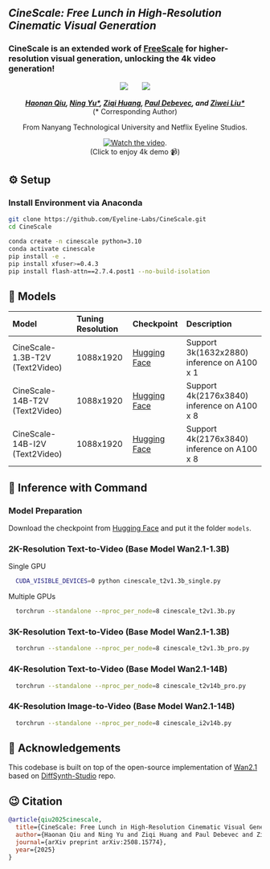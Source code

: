 ## ___***CineScale: Free Lunch in High-Resolution Cinematic Visual Generation***___

### CineScale is an extended work of [FreeScale](https://github.com/ali-vilab/FreeScale) for higher-resolution visual generation, unlocking the 4k video generation!

<div align="center">
 <a href='https://arxiv.org/abs/2508.15774'><img src='https://img.shields.io/badge/arXiv-2508.15774-b31b1b.svg'></a> &nbsp;&nbsp;&nbsp;&nbsp;&nbsp;
 <a href='https://eyeline-labs.github.io/CineScale/'><img src='https://img.shields.io/badge/Project-Page-Green'></a>

_**[Haonan Qiu](http://haonanqiu.com/), [Ning Yu*](https://ningyu1991.github.io/), [Ziqi Huang](https://ziqihuangg.github.io/), [Paul Debevec](https://www.pauldebevec.com/), and [Ziwei Liu*](https://liuziwei7.github.io/)**_
<br>
(* Corresponding Author)

From Nanyang Technological University and Netflix Eyeline Studios.

[![Watch the video](https://img.youtube.com/vi/bDYmXpNctc4/0.jpg)](https://www.youtube.com/watch?v=bDYmXpNctc4).     
(Click to enjoy 4k demo 📹)
</div>


## ⚙️ Setup

### Install Environment via Anaconda
```bash
git clone https://github.com/Eyeline-Labs/CineScale.git
cd CineScale

conda create -n cinescale python=3.10
conda activate cinescale
pip install -e .
pip install xfuser>=0.4.3
pip install flash-attn==2.7.4.post1 --no-build-isolation
```

## 🧰 Models

|Model|Tuning Resolution|Checkpoint|Description
|:---------|:---------|:--------|:--------|
|CineScale-1.3B-T2V (Text2Video)|1088x1920|[Hugging Face](https://huggingface.co/Eyeline-Labs/CineScale/blob/main/t2v_1.3b_ntk20.ckpt)|Support 3k(1632x2880) inference on A100 x 1
|CineScale-14B-T2V (Text2Video)|1088x1920|[Hugging Face](https://huggingface.co/Eyeline-Labs/CineScale/blob/main/t2v_14b_ntk20.ckpt)|Support 4k(2176x3840) inference on A100 x 8
|CineScale-14B-I2V (Text2Video)|1088x1920|[Hugging Face](https://huggingface.co/Eyeline-Labs/CineScale/blob/main/i2v_14b_ntk20.ckpt)|Support 4k(2176x3840) inference on A100 x 8

## 💫 Inference with Command
### Model Preparation

Download the checkpoint from [Hugging Face](https://huggingface.co/Eyeline-Labs/CineScale/tree/main) and put it the folder `models`.

### 2K-Resolution Text-to-Video (Base Model Wan2.1-1.3B)

Single GPU
```bash
  CUDA_VISIBLE_DEVICES=0 python cinescale_t2v1.3b_single.py
```
Multiple GPUs
```bash
  torchrun --standalone --nproc_per_node=8 cinescale_t2v1.3b.py
```

### 3K-Resolution Text-to-Video (Base Model Wan2.1-1.3B)

```bash
  torchrun --standalone --nproc_per_node=8 cinescale_t2v1.3b_pro.py
```

### 4K-Resolution Text-to-Video (Base Model Wan2.1-14B)

```bash
  torchrun --standalone --nproc_per_node=8 cinescale_t2v14b_pro.py
```

### 4K-Resolution Image-to-Video (Base Model Wan2.1-14B)

```bash
  torchrun --standalone --nproc_per_node=8 cinescale_i2v14b.py
```


## 🤗 Acknowledgements
This codebase is built on top of the open-source implementation of [Wan2.1](https://github.com/Wan-Video/Wan2.1) based on [DiffSynth-Studio](https://github.com/modelscope/DiffSynth-Studio/tree/main/examples/wanvideo) repo.

## 😉 Citation
```bib
@article{qiu2025cinescale,
  title={CineScale: Free Lunch in High-Resolution Cinematic Visual Generation}, 
  author={Haonan Qiu and Ning Yu and Ziqi Huang and Paul Debevec and Ziwei Liu},
  journal={arXiv preprint arXiv:2508.15774},
  year={2025}
}
```